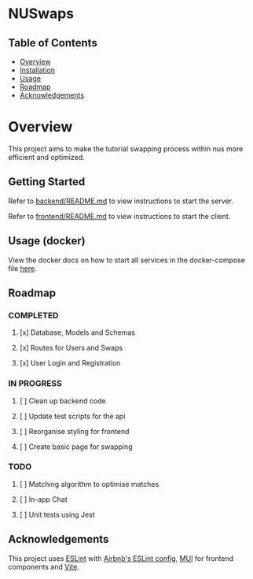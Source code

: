 # NUSwaps

## Table of Contents

- [Overview](#overview)
- [Installation](#installation)
- [Usage](#usage)
- [Roadmap](#roadmap)
- [Acknowledgements](#acknowledgements)

# Overview

This project aims to make the tutorial swapping process within nus more efficient and optimized.

## Getting Started

Refer to [backend/README.md](https://github.com/wes-w-z-h/NUSwaps/blob/main/backend/README.md) to view instructions to start the server.

Refer to [frontend/README.md](https://github.com/wes-w-z-h/NUSwaps/blob/main/frontend/README.md) to view instructions to start the client.

## Usage (docker)

View the docker docs on how to start all services in the docker-compose file [here](https://docs.docker.com/compose/gettingstarted/).

## Roadmap

### COMPLETED

1. [x] Database, Models and Schemas

2. [x] Routes for Users and Swaps

3. [x] User Login and Registration 

### IN PROGRESS

1. [ ] Clean up backend code
   
2. [ ] Update test scripts for the api
   
3. [ ] Reorganise styling for frontend

4. [ ] Create basic page for swapping

### TODO

1. [ ] Matching algorithm to optimise matches

2. [ ] In-app Chat

3. [ ] Unit tests using Jest


## Acknowledgements

This project uses [ESLint](https://eslint.org/) with [Airbnb's ESLint config](https://www.npmjs.com/package/eslint-config-airbnb-typescript), [MUI](https://mui.com) for frontend components and [Vite](https://vitejs.dev).

